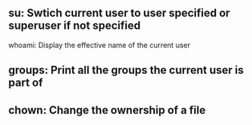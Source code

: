 ## su: Swtich current user to user specified or superuser if not specified
whoami: Display the effective name of the current user
## groups: Print all the groups the current user is part of
## chown: Change the ownership of a file
